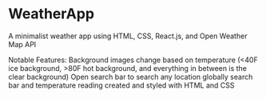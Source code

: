 # WeatherApp
A minimalist weather app using HTML, CSS, React.js, and Open Weather Map API

Notable Features:
Background images change based on temperature (<40F ice background, >80F hot background, and everything in between is the clear background)
Open search bar to search any location globally
search bar and temperature reading created and styled with HTML and CSS
